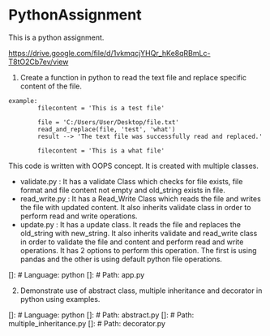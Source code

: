 # PythonAssignment

This is a python assignment.

https://drive.google.com/file/d/1vkmqcjYHQr_hKe8qRBmLc-T8tO2Cb7ev/view

1. Create a function in python to read the text file and replace specific content of the file.

```
example:    
        filecontent = 'This is a test file'

        file = 'C:/Users/User/Desktop/file.txt'
        read_and_replace(file, 'test', 'what')
        result --> 'The text file was successfully read and replaced.'

        filecontent = 'This is a what file'

```


This code is written with OOPS concept. It is created with multiple classes. 
- validate.py : It has a validate Class which checks for file exists, file format and file content not empty and old_string exists in file.
- read_write.py : It has a Read_Write Class which reads the file and writes the file with updated content. It also inherits validate class in order to perform read and write operations.
- update.py : It has a update class. It reads the file and replaces the old_string with new_string. It also inherits validate and read_write class in order to validate the file and content and perform read and write operations. It has 2 options to perform this operation. The first is using pandas and the other is using default python file operations.

[]: # Language: python
[]: # Path: app.py

2. Demonstrate use of abstract class, multiple inheritance and decorator in python using examples.

[]: # Language: python
[]: # Path: abstract.py
[]: # Path: multiple_inheritance.py
[]: # Path: decorator.py